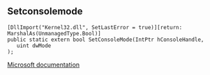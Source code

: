 ## Setconsolemode

```
[DllImport("Kernel32.dll", SetLastError = true)][return: MarshalAs(UnmanagedType.Bool)]
public static extern bool SetConsoleMode(IntPtr hConsoleHandle,
   uint dwMode
);
```

[Microsoft documentation](https://docs.microsoft.com/en-us/windows/console/setconsolemode)
